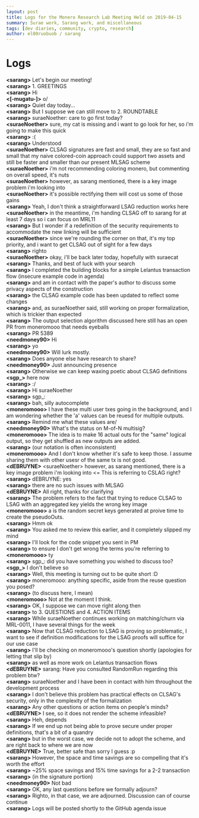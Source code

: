 ```yaml
---
layout: post
title: Logs for the Monero Research Lab Meeting Held on 2019-04-15
summary: Surae work, Sarang work, and miscellaneous
tags: [dev diaries, community, crypto, research]
author: el00ruobuob / sarang
---
```


# Logs  

**\<sarang>** Let's begin our meeting!  
**\<sarang>** 1. GREETINGS  
**\<sarang>** Hi  
**\<[-mugatu-]>** o/  
**\<sarang>** Quiet day today...  
**\<sarang>** But I suppose we can still move to 2. ROUNDTABLE  
**\<sarang>** suraeNoether: care to go first today?  
**\<suraeNoether>** sure, my cat is missing and i want to go look for her, so i'm going to make this quick  
**\<sarang>** :(  
**\<sarang>** Understood  
**\<suraeNoether>** CLSAG signatures are fast and small, they are so fast and small that my naive colored-coin approach could support two assets and still be faster and smaller than our present MLSAG scheme  
**\<suraeNoether>** i'm not recommending coloring monero, but commenting on overall speed, it's nuts  
**\<suraeNoether>** however, as sarang mentioned, there is a key image problem i'm looking into  
**\<suraeNoether>** it's possible rectifying them will cost us some of those gains  
**\<sarang>** Yeah, I don't think a straightforward LSAG reduction works here  
**\<suraeNoether>** in the meantime, i'm handing CLSAG off to sarang for at least 7 days so i can focus on MRL11  
**\<sarang>** But I wonder if a redefinition of the security requirements to accommodate the new linking will be sufficient  
**\<suraeNoether>** since we're rounding the corner on that, it's my top priority, and i want to get CLSAG out of sight for a few days  
**\<sarang>** righto  
**\<suraeNoether>** okay, i'll be back later today, hopefully with suraecat  
**\<sarang>** Thanks, and best of luck with your search  
**\<sarang>** I completed the building blocks for a simple Lelantus transaction flow (insecure example code in agenda)  
**\<sarang>** and am in contact with the paper's author to discuss some privacy aspects of the construction  
**\<sarang>** the CLSAG example code has been updated to reflect some changes  
**\<sarang>** and, as suraeNoether said, still working on proper formalization, which is trickier than expected  
**\<sarang>** The output selection algorithm discussed here still has an open PR from moneromooo that needs eyeballs  
**\<sarang>** PR 5389  
**\<needmoney90>** Hi  
**\<sarang>** yo  
**\<needmoney90>** Will lurk mostly.  
**\<sarang>** Does anyone else have research to share?  
**\<needmoney90>** Just announcing presence  
**\<sarang>** Otherwise we can keep waxing poetic about CLSAG definitions  
**\<sgp\_>** here now  
**\<sarang>** :/  
**\<sarang>** Hi suraeNoether  
**\<sarang>** sgp\_:  
**\<sarang>** bah, silly autocomplete  
**\<moneromooo>** I have these multi user txes going in the background, and I am wondering whether the 'a' values can be reuesd for multiple outputs.  
**\<sarang>** Remind me what these values are/  
**\<needmoney90>** What's the status on M-of-N multisig?  
**\<moneromooo>** The idea is to make 16 actual outs for the "same" logical output, so they get shuffled as new outputs are added.  
**\<sarang>** (our notation is often inconsistent)  
**\<moneromooo>** And I don't know whether it's safe to keep those. I assume sharing them with other usesr of the same tx is not good.  
**\<dEBRUYNE>** \<suraeNoether> however, as sarang mentioned, there is a key image problem i'm looking into \<= This is referring to CSLAG right?  
**\<sarang>** dEBRUYNE: yes  
**\<sarang>** there are no such issues with MLSAG  
**\<dEBRUYNE>** All right, thanks for clarifying  
**\<sarang>** The problem refers to the fact that trying to reduce CLSAG to LSAG with an aggregated key yields the wrong key image  
**\<moneromooo>** a is the random secret keys generated at proive time to create the pseudoOuts.  
**\<sarang>** Hmm ok  
**\<sarang>** You asked me to review this earlier, and it completely slipped my mind  
**\<sarang>** I'll look for the code snippet you sent in PM  
**\<sarang>** to ensure I don't get wrong the terms you're referring to  
**\<moneromooo>** ty  
**\<sarang>** sgp\_: did you have something you wished to discuss too?  
**\<sgp\_>** I don't believe so  
**\<sarang>** Well, this meeting is turning out to be quite short :D  
**\<sarang>** moneromooo: anything specific, aside from the reuse question you posed?  
**\<sarang>** (to discuss here, I mean)  
**\<moneromooo>** Not at the moment I think.  
**\<sarang>** OK, I suppose we can move right along then  
**\<sarang>** to 3. QUESTIONS and 4. ACTION ITEMS  
**\<sarang>** While suraeNoether continues working on matching/churn via MRL-0011, I have several things for the week  
**\<sarang>** Now that CLSAG reduction to LSAG is proving so problematic, I want to see if definition modifications for the LSAG proofs will suffice for our use case  
**\<sarang>** I'll be checking on moneromooo's question shortly (apologies for letting that slip by)  
**\<sarang>** as well as more work on Lelantus transaction flows  
**\<dEBRUYNE>** sarang: Have you consulted RandomRun regarding this problem btw?  
**\<sarang>** suraeNoether and I have been in contact with him throughout the development process  
**\<sarang>** I don't believe this problem has practical effects on CLSAG's security, only in the complexity of the formalization  
**\<sarang>** Any other questions or action items on people's minds?  
**\<dEBRUYNE>** I see, so it does not render the scheme infeasible?  
**\<sarang>** Heh, depends  
**\<sarang>** If we end up not being able to prove secure under proper definitions, that's a bit of a quandry  
**\<sarang>** but in the worst case, we decide not to adopt the scheme, and are right back to where we are now  
**\<dEBRUYNE>** True, better safe than sorry I guess :p  
**\<sarang>** However, the space and time savings are so compelling that it's worth the effort  
**\<sarang>** ~25% space savings and 15% time savings for a 2-2 transaction  
**\<sarang>** (in the signature portion)  
**\<needmoney90>** Not bad  
**\<sarang>** OK, any last questions before we formally adjourn?  
**\<sarang>** Righto, in that case, we are adjourned. Discussion can of course continue  
**\<sarang>** Logs will be posted shortly to the GitHub agenda issue  
